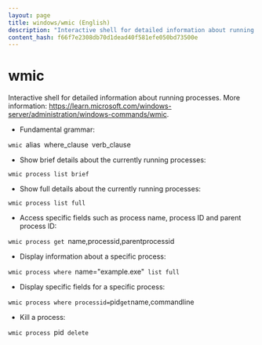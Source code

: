 ```yaml
---
layout: page
title: windows/wmic (English)
description: "Interactive shell for detailed information about running processes."
content_hash: f66f7e2308db70d1dead40f581efe050bd73500e
---
```

# wmic

Interactive shell for detailed information about running processes.
More information: <https://learn.microsoft.com/windows-server/administration/windows-commands/wmic>.

- Fundamental grammar:

`wmic `<span class="tldr-var badge badge-pill bg-dark-lm bg-white-dm text-white-lm text-dark-dm font-weight-bold">alias</span>` `<span class="tldr-var badge badge-pill bg-dark-lm bg-white-dm text-white-lm text-dark-dm font-weight-bold">where_clause</span>` `<span class="tldr-var badge badge-pill bg-dark-lm bg-white-dm text-white-lm text-dark-dm font-weight-bold">verb_clause</span>

- Show brief details about the currently running processes:

`wmic process list brief`

- Show full details about the currently running processes:

`wmic process list full`

- Access specific fields such as process name, process ID and parent process ID:

`wmic process get `<span class="tldr-var badge badge-pill bg-dark-lm bg-white-dm text-white-lm text-dark-dm font-weight-bold">name,processid,parentprocessid</span>

- Display information about a specific process:

`wmic process where `<span class="tldr-var badge badge-pill bg-dark-lm bg-white-dm text-white-lm text-dark-dm font-weight-bold">name="example.exe"</span>` list full`

- Display specific fields for a specific process:

`wmic process where processid=`<span class="tldr-var badge badge-pill bg-dark-lm bg-white-dm text-white-lm text-dark-dm font-weight-bold">pid</span>` get `<span class="tldr-var badge badge-pill bg-dark-lm bg-white-dm text-white-lm text-dark-dm font-weight-bold">name,commandline</span>

- Kill a process:

`wmic process `<span class="tldr-var badge badge-pill bg-dark-lm bg-white-dm text-white-lm text-dark-dm font-weight-bold">pid</span>` delete`
